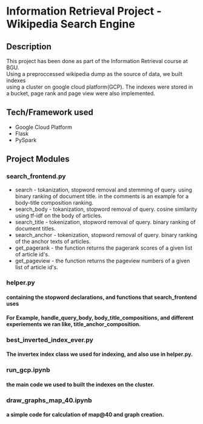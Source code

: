 # Information Retrieval Project - Wikipedia Search Engine


## Description

This project has been done as part of the Information Retrieval course at BGU. <br/>
Using a preproccessed wikipedia dump as the source of data, we built indexes<br/> using a cluster on google cloud platform(GCP). 
The indexes were stored in a bucket, page rank and page view were also implemented.

## Tech/Framework used

* Google Cloud Platform
* Flask
* PySpark

## Project Modules
### search_frontend.py
* search - tokanization, stopword removal and stemming of query. using binary ranking of document title. in the comments is an example for a body-title composition ranking.
* search_body - tokanization, stopword removal of query. cosine similarity using tf-idf on the body of articles.
* search_title - tokenization, stopword removal of query. binary ranking of document titles.
* search_anchor - tokenization, stopword removal of query. binary ranking of the anchor texts of articles.
* get_pagerank - the function returns the pagerank scores of a given list of article id's.
* get_pageview - the function returns the pageview numbers of a given list of article id's.
### helper.py
#### containing the stopword declarations, and functions that search_frontend uses <br/>
#### For Example, handle_query_body, body_title_compositions, and different experiements we ran like, title_anchor_composition.
### best_inverted_index_ever.py
#### The invertex index class we used for indexing, and also use in helper.py.
### run_gcp.ipynb
#### the main code we used to built the indexes on the cluster.
### draw_graphs_map_40.ipynb
#### a simple code for calculation of map@40 and graph creation.
